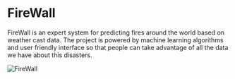 # FireWall

FireWall is an expert system for predicting fires around the world based on weather cast data. The project is powered by machine learning algorithms and user friendly interface so that people can take advantage of all the data we have about this disasters.

![FireWall](https://sa-media-2018.s3.amazonaws.com/media/images/firewall_icon.width-800.png?AWSAccessKeyId=AKIAJQG3YOIUOOAQEQ4Q&Signature=SiygTNUMoPT%2FYnv4eK8LSxINJFo%3D&Expires=1547378412)
